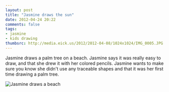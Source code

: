 ```yaml
---
layout: post
title: "Jasmine draws the sun"
date: 2012-04-24 20:22
comments: false
tags: 
- jasmine
- kids drawing
thumbsrc: http://media.eick.us/2012/2012-04-08/1024x1024/IMG_0005.JPG
---
```

Jasmine draws a palm tree on a beach.  Jasmine says it was really easy to draw, and that she drew it with her colored pencils.  Jasmine wants to make sure you know she didn't use any traceable shapes and that it was her first time drawing a palm tree.



![Jasmine draws a beach](http://media.eick.us/media/photographs/2012/2012-04-08/IMG_0005.JPG)

